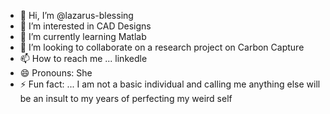 - 👋 Hi, I’m @lazarus-blessing
- 👀 I’m interested in CAD Designs
- 🌱 I’m currently learning Matlab
- 💞️ I’m looking to collaborate on a research project on Carbon Capture 
- 📫 How to reach me ... linkedle 
- 😄 Pronouns: She
- ⚡ Fun fact: ... I am not a basic individual and calling me anything else will be an insult to my years of perfecting my weird self

<!---
lazarus-blessing/lazarus-blessing is a ✨ special ✨ repository because its `README.md` (this file) appears on your GitHub profile.
You can click the Preview link to take a look at your changes.
--->
